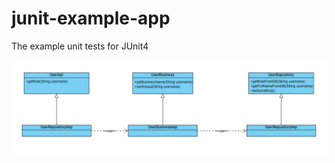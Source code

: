 # junit-example-app

The example unit tests for JUnit4

![Diagram](https://github.com/ekkaphoom/junit-example-app/blob/main/images/diagram.png)